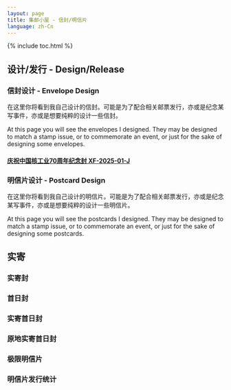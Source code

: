 ```yaml
---
layout: page
title: 集邮小屋 - 信封/明信片
language: zh-Cn
---
```

{% include toc.html %}

## 设计/发行 - Design/Release

### 信封设计 - Envelope Design

在这里你将看到我自己设计的信封。可能是为了配合相关邮票发行，亦或是纪念某写事件，亦或是想要纯粹的设计一些信封。

At this page you will see the envelopes I designed. They may be designed to match a stamp issue, or to commemorate an event, or just for the sake of designing some envelopes.

#### [庆祝中国核工业70周年纪念封 XF-2025-01-J](./envelope_design/XF-2025-01-J/)

### 明信片设计 - Postcard Design

在这里你将看到我自己设计的明信片。可能是为了配合相关邮票发行，亦或是纪念某写事件，亦或是想要纯粹的设计一些明信片。

At this page you will see the postcards I designed. They may be designed to match a stamp issue, or to commemorate an event, or just for the sake of designing some postcards.

## 实寄

### 实寄封

### 首日封

### 实寄首日封

### 原地实寄首日封

### 极限明信片

### 明信片发行统计
